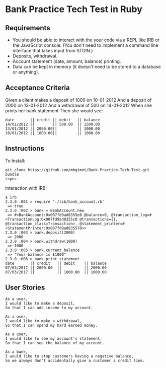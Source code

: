 # Bank Practice Tech Test in Ruby

Requirements
-----
* You should be able to interact with the your code via a REPL like IRB or the JavaScript console. (You don't need to implement a command line interface that takes input from STDIN.)
* Deposits, withdrawal.
* Account statement (date, amount, balance) printing.
* Data can be kept in memory (it doesn't need to be stored to a database or anything).

Acceptance Criteria
-----
Given a client makes a deposit of 1000 on 10-01-2012 And a deposit of 2000 on 13-01-2012 And a withdrawal of 500 on 14-01-2012 When she prints her bank statement Then she would see:

```
date       || credit || debit   || balance
14/01/2012 ||        || 500.00  || 2500.00
13/01/2012 || 2000.00||         || 3000.00
10/01/2012 || 1000.00||         || 1000.00
```

Instructions
-----
To Install:
```
git clone https://github.com/mbgimot/Bank-Practice-Tech-Test.git
bundle
rspec
```

Interaction with IRB:
```
$ irb
2.3.0 :001 > require './lib/bank_account.rb'
 => true
2.3.0 :002 > bank = BankAccount.new
 => #<BankAccount:0x007fd9ad8355e8 @balance=0, @transaction_log=#<TransactionLog:0x007fd9ad8355c0 @transactions={}, @transaction_class=Transaction>, @statement_printer=#<StatementPrinter:0x007fd9ad835570>>
2.3.0 :003 > bank.deposit(2000)
 => 2000
2.3.0 :004 > bank.withdraw(1000)
 => 1000
2.3.0 :005 > bank.current_balance
 => "Your balance is £1000"
2.3.0 :006 > bank.print_statement
date       || credit   || debit    || balance
07/03/2017 || 2000.00  ||          || 2000.00
07/03/2017 ||          || 1000.00  || 1000.00
```

User Stories
-----
```
As a user,
I would like to make a deposit,
So that I can add income to my account.

As a user,
I would like to make a withdrawal,
So that I can spend my hard earned money.

As a user,
I would like to see my account's statement,
So that I can see the balance of my account.

As a bank,
I would like to stop customers having a negative balance,
So we always don't accidentally give a customer a credit line.
```
